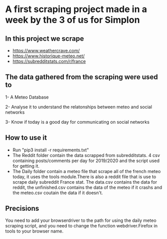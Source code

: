 # A first scraping project made in a week by the 3 of us for Simplon

## In this project we scrape
- https://www.weathercrave.com/
- https://www.historique-meteo.net/
- https://subredditstats.com/r/france

## The data gathered from the scraping were used to 
1- A Meteo Database

2- Analyse it to understand the relatonships between meteo and social networks

3- Know if today is a good day for communicating on social networks

## How to use it
- Run "pip3 install -r requirements.txt"
- The Reddit folder contain the data scrapped from subredditstats. 4 csv containing posts/comments per day for 2019/2020 and the script used for getting it.
- The Daily folder contain a meteo file that scrape all of the french meteo today, it uses the tools module.There is also a reddit file that is use to scrape daily subreddit France stat. The data.csv contains the data for reddit, the unfinished.csv contains the data of the meteo if it crashs and the meteo.csv coutain the data if it doesn't.




## Precisions
You need to add your browserdriver to the path for using the daily meteo scraping script, and you need to change the function webdriver.Firefox in tools to your browser name.
